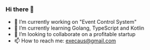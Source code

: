 ### Hi there 👋

- 🔭 I’m currently working on "Event Control System"
- 🌱 I’m currently learning Golang, TypeScript and Kotlin
- 👯 I’m looking to collaborate on a profitable startup
- 📫 How to reach me: execaus@gmail.com
<!--
- 😄 Pronouns: ...
- ⚡ Fun fact: 
-->
